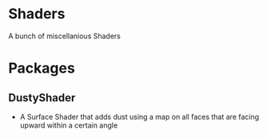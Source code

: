 # Shaders
A bunch of miscellanious Shaders

# Packages
## DustyShader
- A Surface Shader that adds dust using a map on all faces that are facing upward within a certain angle